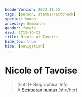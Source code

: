 ```yaml
---
headerVersion: 2023.11.25
tags: [person, status/factcheck]
species: human
ancestry: Sembaran
gender: female
died: 1719-10-21
title: Nicole of Tavoise
hide_toc: true
hide: [navigation]
---
```

# Nicole of Tavoise
>[!info]+ Biographical Info  
> A [Sembaran](<../../gazetteer/greater-sembara/sembara/sembara.md>) [human](<../../species/humans/humans.md>) (she/her)  
> 


